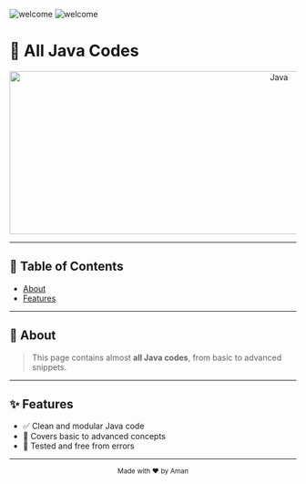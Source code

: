 ![welcome](https://github.com/user-attachments/assets/069c83c1-964d-4b32-96f5-ef0cbdd05380)
![welcome](https://github.com/user-attachments/assets/069c83c1-964d-4b32-96f5-ef0cbdd05380)

# 🚀 All Java Codes

<p align="center">
  <img width="931" height="286" alt="Java" src="https://github.com/user-attachments/assets/522d9d79-037a-4e80-aba4-cffa401859e9" />
</p>

---

## 📑 Table of Contents
- [About](#about)
- [Features](#features)

---

## 📖 About

> This page contains almost **all Java codes**, from basic to advanced snippets.

---

## ✨ Features

- ✅ Clean and modular Java code  
- 🚀 Covers basic to advanced concepts  
- 🔧 Tested and free from errors  

---

<p align="center">
  <sub>Made with ❤️ by Aman</sub>
</p>
